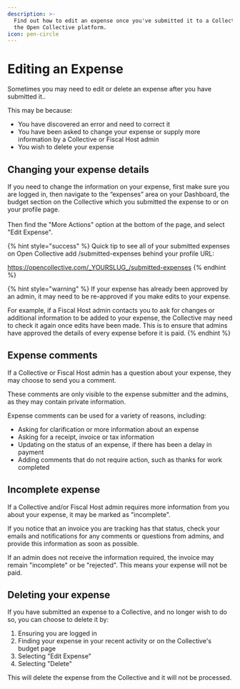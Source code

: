 ```yaml
---
description: >-
  Find out how to edit an expense once you've submitted it to a Collective on
  the Open Collective platform.
icon: pen-circle
---
```


# Editing an Expense

Sometimes you may need to edit or delete an expense after you have submitted it..

This may be because:

* You have discovered an error and need to correct it
* You have been asked to change your expense or supply more information by a Collective or Fiscal Host admin
* You wish to delete your expense&#x20;

## **Changing your expense details**

If you need to change the information on your expense, first make sure you are logged in, then navigate to the “expenses” area on your Dashboard, the budget section on the Collective which you submitted the expense to or on your profile page.\
\
Then find the "More Actions" option at the bottom of the page, and select "Edit Expense".

{% hint style="success" %}
Quick tip to see all of your submitted expenses on Open Collective add /submitted-expenses behind your profile URL:&#x20;

https://opencollective.com/_YOURSLUG_/submitted-expenses
{% endhint %}

{% hint style="warning" %}
If your expense has already been approved by an admin, it may need to be re-approved if you make edits to your expense.

For example, if a Fiscal Host admin contacts you to ask for changes or additional information to be added to your expense, the Collective may need to check it again once edits have been made. This is to ensure that admins have approved the details of every expense before it is paid.
{% endhint %}

## **Expense comments**

If a Collective or Fiscal Host admin has a question about your expense, they may choose to send you a comment.

These comments are only visible to the expense submitter and the admins, as they may contain private information.

Expense comments can be used for a variety of reasons, including:

* Asking for clarification or more information about an expense
* Asking for a receipt, invoice or tax information
* Updating on the status of an expense, if there has been a delay in payment
* Adding comments that do not require action, such as thanks for work completed

## Incomplete expense

If a Collective and/or Fiscal Host admin requires more information from you about your expense, it may be marked as "incomplete".

If you notice that an invoice you are tracking has that status, check your emails and notifications for any comments or questions from admins, and provide this information as soon as possible.

If an admin does not receive the information required, the invoice may remain "incomplete" or be "rejected". This means your expense will not be paid.

## Deleting your expense

If you have submitted an expense to a Collective, and no longer wish to do so, you can choose to delete it by:

1. Ensuring you are logged in
2. Finding your expense in your recent activity or on the Collective's budget page
3. Selecting "Edit Expense"
4. Selecting "Delete"

This will delete the expense from the Collective and it will not be processed.

